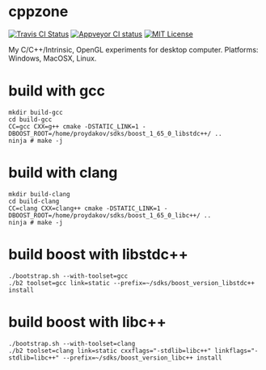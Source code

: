# cppzone

[![Travis CI Status](https://travis-ci.org/proydakov/cpplabs.svg?branch=master)](https://travis-ci.org/proydakov/cpplabs)
[![Appveyor CI status](https://ci.appveyor.com/api/projects/status/github/proydakov/cpplabs?svg=true)](https://ci.appveyor.com/project/proydakov/cpplabs)
[![MIT License](https://img.shields.io/badge/license-MIT-blue.svg)](https://github.com/proydakov/cpplabs/blob/master/COPYING)

My C/C++/Intrinsic, OpenGL experiments for desktop computer. Platforms: Windows, MacOSX, Linux.

# build with gcc

    mkdir build-gcc
    cd build-gcc
    CC=gcc CXX=g++ cmake -DSTATIC_LINK=1 -DBOOST_ROOT=/home/proydakov/sdks/boost_1_65_0_libstdc++/ ..
    ninja # make -j

# build with clang

    mkdir build-clang
    cd build-clang
    CC=clang CXX=clang++ cmake -DSTATIC_LINK=1 -DBOOST_ROOT=/home/proydakov/sdks/boost_1_65_0_libc++/ ..
    ninja # make -j

# build boost with libstdc++

    ./bootstrap.sh --with-toolset=gcc
    ./b2 toolset=gcc link=static --prefix=~/sdks/boost_version_libstdc++ install

# build boost with libc++

    ./bootstrap.sh --with-toolset=clang
    ./b2 toolset=clang link=static cxxflags="-stdlib=libc++" linkflags="-stdlib=libc++" --prefix=~/sdks/boost_version_libc++ install
